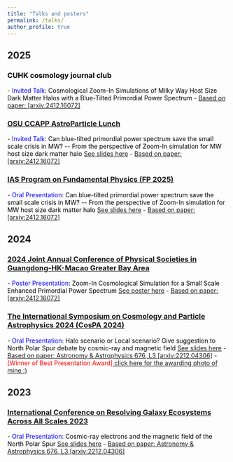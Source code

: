 ```yaml
---
title: "Talks and posters"
permalink: /talks/
author_profile: true
---
```


<h2>2025</h2>

<h3><a style="color: black;">CUHK cosmology journal club</a></h3>
- <span style="color: blue;">Invited Talk</span><span style="color: black;">: Cosmological Zoom-In Simulations of Milky Way Host Size Dark Matter Halos with a Blue-Tilted Primordial Power Spectrum</span>
- <a href="https://arxiv.org/abs/2412.16072">Based on paper: [arxiv:2412.16072]</a>

<h3><a href="https://sites.google.com/site/ccappastrolunch/ccapp-astroparticle-lunch">OSU CCAPP AstroParticle Lunch</a></h3>
- <span style="color: blue;">Invited Talk</span><span style="color: black;">: Can blue-tilted primordial power spectrum save the small scale crisis in MW? -- From the perspective of Zoom-In simulation for MW host size dark matter halo</span> <a href="https://rushingfox.github.io/files/OSU_AstroParticle_Lunch_Jianhao_WU.pptx">See slides here</a>
- <a href="https://arxiv.org/abs/2412.16072">Based on paper: [arxiv:2412.16072]</a>

<h3><a href="https://indico.cern.ch/event/1454867/">IAS Program on Fundamental Physics (FP 2025)</a></h3>
- <span style="color: blue;">Oral Presentation</span><span style="color: black;">: Can blue-tilted primordial power spectrum save the small scale crisis in MW? -- From the perspective of Zoom-In simulation for MW host size dark matter halo</span> <a href="https://rushingfox.github.io/files/IAS_2025_Jianhao_WU.pptx">See slides here</a>
- <a href="https://arxiv.org/abs/2412.16072">Based on paper: [arxiv:2412.16072]</a>

<h2>2024</h2>

<h3><a href="https://yga2024.scimeeting.cn/en/web/index/21674_">2024 Joint Annual Conference of Physical Societies in Guangdong-HK-Macao Greater Bay Area</a></h3>
- <span style="color: blue;">Poster Presentation</span><span style="color: black;">: Zoom-In Cosmological Simulation for a Small Scale Enhanced Primordial Power Spectrum</span> <a href="https://rushingfox.github.io/files/2024_Greater_Bay_conference_poster_revised.pdf">See poster here</a>
- <a href="https://arxiv.org/abs/2412.16072">Based on paper: [arxiv:2412.16072]</a>

<h3><a href="https://indico.itp.ac.cn/event/198/overview">The International Symposium on Cosmology and Particle Astrophysics 2024 (CosPA 2024)</a></h3>
- <span style="color: blue;">Oral Presentation</span><span style="color: black;">: Halo scenario or Local scenario? Give suggestion to North Polar Spur debate by cosmic-ray and magnetic field</span> <a href="https://rushingfox.github.io/files/aa45401-22-slides2.pdf">See slides here</a>
- <a href="https://www.aanda.org/articles/aa/full_html/2023/08/aa45401-22/aa45401-22.html">Based on paper: Astronomy & Astrophysics 676, L3 [arxiv:2212.04306]</a>
- <span style="color: red;">[Winner of Best Presentation Award]</span><a href="https://indico.itp.ac.cn/event/198/page/88-photos-downloads-and-announcements"> click here for the awarding photo of mine :)</a>

<h2>2023</h2>
<h3><a href="https://www.phy.cuhk.edu.hk/events/conf2023/">International Conference on Resolving Galaxy Ecosystems Across All Scales 2023</a></h3>
- <span style="color: blue;">Oral Presentation</span><span style="color: black;">: Cosmic-ray electrons and the magnetic field of the North Polar Spur</span> <a href="https://rushingfox.github.io/files/aa45401-22-slides.pdf">See slides here</a>
- <a href="https://www.aanda.org/articles/aa/full_html/2023/08/aa45401-22/aa45401-22.html">Based on paper: Astronomy & Astrophysics 676, L3 [arxiv:2212.04306]</a>